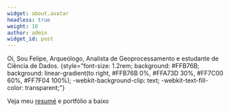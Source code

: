 ```yaml
---
widget: about.avatar
headless: true
weight: 10
author: admin
widget_id: post
---
```

Oi, Sou Felipe, Arqueólogo, Analista de Geoprocessamento e estudante de Ciência de Dados. 
{style="font-size: 1.2rem; background: #FFB76B; background: linear-gradient(to right, #FFB76B 0%, #FFA73D 30%, #FF7C00 60%, #FF7F04 100%); -webkit-background-clip: text; -webkit-text-fill-color: transparent;"}

Veja meu [resumé](/about/) e portfólio a baixo